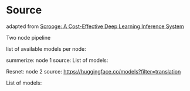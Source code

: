 # Source
adapted from [Scrooge: A Cost-Effective Deep Learning Inference System](https://dl.acm.org/doi/10.1145/3472883.3486993#:~:text=Experiments%20show%20that%20Scrooge%20can,over%2098%25%20under%20dynamic%20workloads.)

Two node pipeline

list of available models per node:

summerize: node 1
source: 
List of models:


Resnet: node 2
source: https://huggingface.co/models?filter=translation

List of models:

